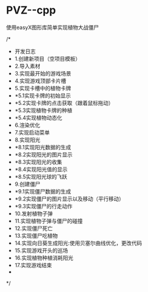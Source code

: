 # PVZ--cpp
使用easyX图形库简单实现植物大战僵尸



/*
* 开发日志
* 1.创建新项目（空项目模板）
* 2.导入素材
* 3.实现最开始的游戏场景
* 4.实现游戏顶部卡片槽
* 5.实现卡槽中的植物卡牌
*  *5.1实现卡牌的初始显示
*  *5.2实现卡牌的点击获取（跟着鼠标拖动）
*  *5.3实现植物卡牌的种植
*  *5.4实现植物动态化
* 6.渲染优化
* 7.实现启动菜单
* 8.实现阳光
*  *8.1实现阳光数据的生成
*  *8.2实现阳光的图片显示
*  *8.3实现阳光的收集
*  *8.4实现阳光值的显示
*  *8.5实现阳光球的飞跃
* 9.创建僵尸
*  *9.1实现僵尸数据的生成
*  *9.2实现僵尸的图片显示以及移动（平行移动）
*  *9.3实现僵尸的行走动作
* 10.发射植物子弹
* 11.实现植物子弹与僵尸的碰撞
* 12.实现僵尸死亡
* 13.实现僵尸吃植物
* 14.实现向日葵生成阳光:使用贝塞尔曲线优化，更改代码
* 15.实现游戏开头的巡场
* 16.实现植物种植消耗阳光
* 17.实现游戏结束
* 
*/
